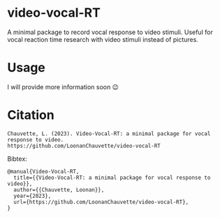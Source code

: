 # video-vocal-RT
A minimal package to record vocal response to video stimuli. Useful for vocal reaction time research with video stimuli instead of pictures. 

# Usage
I will provide more information soon 😉

# Citation
 
```
Chauvette, L. (2023). Video-Vocal-RT: a minimal package for vocal response to video.
https://github.com/LoonanChauvette/video-vocal-RT
````

Bibtex:
```
@manual{Video-Vocal-RT,
  title={{Video-Vocal-RT: a minimal package for vocal response to video}},
  author={{Chauvette, Loonan}},
  year={2023},
  url={https://github.com/LoonanChauvette/video-vocal-RT},
}
```